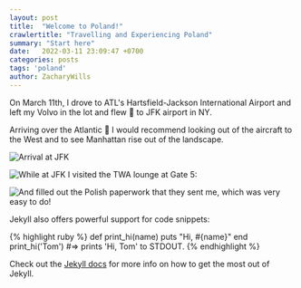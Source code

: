 ```yaml
---
layout: post
title:  "Welcome to Poland!"
crawlertitle: "Travelling and Experiencing Poland"
summary: "Start here"
date:   2022-03-11 23:09:47 +0700
categories: posts
tags: 'poland'
author: ZacharyWills
---
```


On March 11th, I drove to ATL's Hartsfield-Jackson International Airport and left my Volvo in the lot and flew :flight_departure: to JFK airport in NY. 

Arriving over the Atlantic :ocean: I would recommend looking out of the aircraft to the West and to see Manhattan rise out of the landscape. 

![Arrival at JFK](/Warsaw/assets/images/jfk_landing.JPEG)

![While at JFK I visited the TWA lounge at Gate 5:](/Warsaw/assets/images/twa.JPEG)

![And filled out the Polish paperwork that they sent me, which was very easy to do!](/Warsaw/assets/images/polish_PLF.jpeg)

Jekyll also offers powerful support for code snippets:

{% highlight ruby %}
def print_hi(name)
  puts "Hi, #{name}"
end
print_hi('Tom')
#=> prints 'Hi, Tom' to STDOUT.
{% endhighlight %}

Check out the [Jekyll docs][jekyll-docs] for more info on how to get the most out of Jekyll.

[jekyll-docs]: http://jekyllrb.com/docs/home
